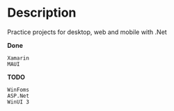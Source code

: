 # Description
Practice projects for desktop, web and mobile with .Net

**Done**

`Xamarin` <br>
`MAUI` <br>

**TODO**

`WinFoms` <br>
`ASP.Net` <br>
`WinUI 3` <br>
